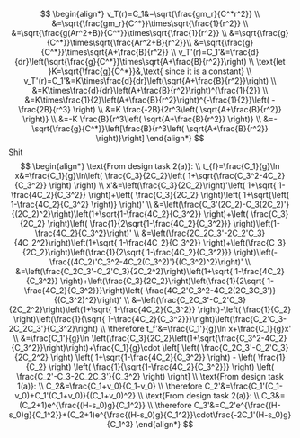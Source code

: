 $$
\begin{align*}
v_T(r)=C_1&=\sqrt{\frac{gm_r}{C^*r^2}} \\
&=\sqrt{\frac{gm_r}{C^*}}\times\sqrt{\frac{1}{r^2}} \\
&=\sqrt{\frac{g(Ar^2+B)}{C^*}}\times\sqrt{\frac{1}{r^2}} \\
&=\sqrt{\frac{g}{C^*}}\times\sqrt{\frac{Ar^2+B}{r^2}}\\
&=\sqrt{\frac{g}{C^*}}\times\sqrt{A+\frac{B}{r^2}} \\
v_T'(r)=C_1'&=\frac{d}{dr}\left(\sqrt{\frac{g}{C^*}}\times\sqrt{A+\frac{B}{r^2}}\right) \\
\text{let }K=\sqrt{\frac{g}{C^*}}&,\text{ since it is a constant} \\
v_T'(r)=C_1'&=K\times\frac{d}{dr}\left(\sqrt{A+\frac{B}{r^2}}\right) \\
&=K\times\frac{d}{dr}\left(A+\frac{B}{r^2}\right)^{\frac{1}{2}} \\
&=K\times\frac{1}{2}\left(A+\frac{B}{r^2}\right)^{-\frac{1}{2}}\left( -\frac{2B}{r^3} \right) \\
&=K \frac{-2B}{2r^3\left( \sqrt{A+\frac{B}{r^2}} \right)} \\
&=-K \frac{B}{r^3\left( \sqrt{A+\frac{B}{r^2}} \right)} \\
&=-\sqrt{\frac{g}{C^*}}\left[\frac{B}{r^3\left( \sqrt{A+\frac{B}{r^2}} \right)}\right]
\end{align*}
$$
Shit
$$
\begin{align*}
\text{From design task 2(a)}: \\
t_{f}=\frac{C_1}{g}\ln x&=\frac{C_1}{g}\ln\left( \frac{C_3}{2C_2}\left( 1+\sqrt{\frac{C_3^2-4C_2}{C_3^2}} \right) \right) \\
x'&=\left(\frac{C_3}{2C_2}\right)'\left( 1+\sqrt{ 1-\frac{4C_2}{C_3^2}} \right)+\left( \frac{C_3}{2C_2} \right)\left( 1+\sqrt{\left( 1-\frac{4C_2}{C_3^2} \right)} \right)' \\
&=\left(\frac{C_3'(2C_2)-C_3(2C_2)'}{(2C_2)^2}\right)\left(1+\sqrt{1-\frac{4C_2}{C_3^2}} \right)+\left( \frac{C_3}{2C_2} \right)\left( \frac{1}{2\sqrt{1-\frac{4C_2}{C_3^2}}} \right)\left(1-\frac{4C_2}{C_3^2}\right)' \\
&=\left(\frac{2C_2C_3'-2C_2'C_3}{4C_2^2}\right)\left(1+\sqrt{ 1-\frac{4C_2}{C_3^2}} \right)+\left(\frac{C_3}{2C_2}\right)\left(\frac{1}{2\sqrt{ 1-\frac{4C_2}{C_3^2}}} \right)\left(-\frac{(4C_2)'C_3^2-4C_2(C_3^2)'}{(C_3^2)^2}\right)' \\
&=\left(\frac{C_2C_3'-C_2'C_3}{2C_2^2}\right)\left(1+\sqrt{ 1-\frac{4C_2}{C_3^2}} \right)+\left(\frac{C_3}{2C_2}\right)\left(\frac{1}{2\sqrt{ 1-\frac{4C_2}{C_3^2}}}\right)\left(-\frac{4C_2'C_3^2-4C_2(2C_3C_3')}{(C_3^2)^2}\right)' \\
&=\left(\frac{C_2C_3'-C_2'C_3}{2C_2^2}\right)\left(1+\sqrt{ 1-\frac{4C_2}{C_3^2}} \right)-\left( \frac{1}{C_2} \right)\left(\frac{1}{\sqrt{ 1-\frac{4C_2}{C_3^2}}}\right)\left(\frac{C_2'C_3-2C_2C_3'}{C_3^2}\right) \\
\therefore t_f'&=\frac{C_1'}{g}\ln x+\frac{C_1}{g}x' \\
&=\frac{C_1'}{g}\ln \left(\frac{C_3}{2C_2}\left(1+\sqrt{\frac{C_3^2-4C_2}{C_3^2}}\right)\right)+\frac{C_1}{g}\cdot
\left[ \left( \frac{C_2C_3'-C_2'C_3}{2C_2^2} \right) \left( 1+\sqrt{1-\frac{4C_2}{C_3^2}} \right) - \left( \frac{1}{C_2} \right) \left( \frac{1}{\sqrt{1-\frac{4C_2}{C_3^2}}} \right) \left( \frac{C_2'-C_3-2C_2C_3'}{C_3^2} \right) \right] \\
\text{From design task 1(a)}: \\
C_2&=\frac{C_1+v_0}{C_1-v_0} \\
\therefore C_2'&=\frac{C_1'(C_1-v_0)+C_1'(C_1+v_0)}{(C_1+v_0)^2} \\
\text{From design task 2(a)}: \\
C_3&=(C_2+1)e^{\frac{(H-s_0)g}{C_1^2}} \\
\therefore C_3'&=C_2'e^{\frac{(H-s_0)g}{C_1^2}}+(C_2+1)e^{\frac{(H-s_0)g}{C_1^2}}\cdot\frac{-2C_1'(H-s_0)g}{C_1^3}
\end{align*}
$$
